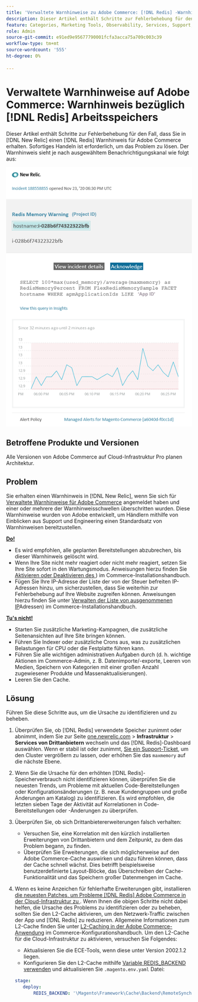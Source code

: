 ```yaml
---
title: 'Verwaltete Warnhinweise zu Adobe Commerce: [!DNL Redis] -Warnhinweis'
description: Dieser Artikel enthält Schritte zur Fehlerbehebung für den Fall, dass Sie  [!DNL Redis]  Warnhinweis für Adobe Commerce in erhalten [!DNL New Relic]. Sofortiges Handeln ist erforderlich.
feature: Categories, Marketing Tools, Observability, Services, Support, Tools and External Services, Variables
role: Admin
source-git-commit: e91ed9e95677790001fcfa3acca75a709c003c39
workflow-type: tm+mt
source-wordcount: '555'
ht-degree: 0%

---
```



# Verwaltete Warnhinweise auf Adobe Commerce: Warnhinweis bezüglich [!DNL Redis] Arbeitsspeichers

Dieser Artikel enthält Schritte zur Fehlerbehebung für den Fall, dass Sie in [!DNL New Relic] einen [!DNL Redis] Warnhinweis für Adobe Commerce erhalten. Sofortiges Handeln ist erforderlich, um das Problem zu lösen. Der Warnhinweis sieht je nach ausgewähltem Benachrichtigungskanal wie folgt aus:

![new_relic_redis_memory_warning.png](../../assets/managed-alerts/new_relic_redis_memory_warning.png)

## Betroffene Produkte und Versionen

Alle Versionen von Adobe Commerce auf Cloud-Infrastruktur Pro planen Architektur.

## Problem

Sie erhalten einen Warnhinweis in [!DNL New Relic], wenn Sie sich für [Verwaltete Warnhinweise für Adobe Commerce](managed-alerts-for-magento-commerce.md) angemeldet haben und einer oder mehrere der Warnhinweisschwellen überschritten wurden. Diese Warnhinweise wurden von Adobe entwickelt, um Händlern mithilfe von Einblicken aus Support und Engineering einen Standardsatz von Warnhinweisen bereitzustellen.

**<u>Do!</u>**

* Es wird empfohlen, alle geplanten Bereitstellungen abzubrechen, bis dieser Warnhinweis gelöscht wird.
* Wenn Ihre Site nicht mehr reagiert oder nicht mehr reagiert, setzen Sie Ihre Site sofort in den Wartungsmodus. Anweisungen hierzu finden Sie [Aktivieren oder Deaktivieren des ](https://experienceleague.adobe.com/de/docs/commerce-operations/installation-guide/tutorials/maintenance-mode)) im Commerce-Installationshandbuch.
* Fügen Sie Ihre IP-Adresse der Liste der von der Steuer befreiten IP-Adressen hinzu, um sicherzustellen, dass Sie weiterhin zur Fehlerbehebung auf Ihre Website zugreifen können. Anweisungen hierzu finden Sie unter [Verwalten der Liste von ausgenommenen IP](https://experienceleague.adobe.com/de/docs/commerce-operations/installation-guide/tutorials/maintenance-mode#maintain-the-list-of-exempt-ip-addresses)Adressen) im Commerce-Installationshandbuch.

**<u>Tu&#39;s nicht!</u>**

* Starten Sie zusätzliche Marketing-Kampagnen, die zusätzliche Seitenansichten auf Ihre Site bringen können.
* Führen Sie Indexer oder zusätzliche Crons aus, was zu zusätzlichen Belastungen für CPU oder die Festplatte führen kann.
* Führen Sie alle wichtigen administrativen Aufgaben durch (d. h. wichtige Aktionen im Commerce-Admin, z. B. Datenimporte/-exporte, Leeren von Medien, Speichern von Kategorien mit einer großen Anzahl zugewiesener Produkte und Massenaktualisierungen).
* Leeren Sie den Cache.

## Lösung

Führen Sie diese Schritte aus, um die Ursache zu identifizieren und zu beheben.

1. Überprüfen Sie, ob [!DNL Redis] verwendete Speicher zunimmt oder abnimmt, indem Sie zur Seite [one.newrelic.com](https://login.newrelic.com/login) > **Infrastruktur** > **Services von Drittanbietern** wechseln und das [!DNL Redis]-Dashboard auswählen. Wenn er stabil ist oder zunimmt, [ Sie ein Support-Ticket](https://experienceleague.adobe.com/de/docs/commerce-knowledge-base/kb/help-center-guide/magento-help-center-user-guide#support-case), um den Cluster vergrößern zu lassen, oder erhöhen Sie das `maxmemory` auf die nächste Ebene.
1. Wenn Sie die Ursache für den erhöhten [!DNL Redis]-Speicherverbrauch nicht identifizieren können, überprüfen Sie die neuesten Trends, um Probleme mit aktuellen Code-Bereitstellungen oder Konfigurationsänderungen (z. B. neue Kundengruppen und große Änderungen am Katalog) zu identifizieren. Es wird empfohlen, die letzten sieben Tage der Aktivität auf Korrelationen in Code-Bereitstellungen oder -Änderungen zu überprüfen.
1. Überprüfen Sie, ob sich Drittanbietererweiterungen falsch verhalten:
   * Versuchen Sie, eine Korrelation mit den kürzlich installierten Erweiterungen von Drittanbietern und dem Zeitpunkt, zu dem das Problem begann, zu finden.
   * Überprüfen Sie Erweiterungen, die sich möglicherweise auf den Adobe Commerce-Cache auswirken und dazu führen können, dass der Cache schnell wächst. Dies betrifft beispielsweise benutzerdefinierte Layout-Blöcke, das Überschreiben der Cache-Funktionalität und das Speichern großer Datenmengen im Cache.
1. Wenn es keine Anzeichen für fehlerhafte Erweiterungen gibt, installieren [ die neuesten Patches, um Probleme  [!DNL Redis]  Adobe Commerce in der Cloud-Infrastruktur zu ](https://experienceleague.adobe.com/de/docs/commerce-knowledge-base/kb/troubleshooting/miscellaneous/install-latest-patches-to-fix-magento-redis-issues). Wenn Ihnen die obigen Schritte nicht dabei helfen, die Ursache des Problems zu identifizieren oder zu beheben, sollten Sie den L2-Cache aktivieren, um den Netzwerk-Traffic zwischen der App und [!DNL Redis] zu reduzieren. Allgemeine Informationen zum L2-Cache finden Sie unter [L2-Caching in der Adobe Commerce-Anwendung](https://experienceleague.adobe.com/de/docs/commerce-operations/configuration-guide/cache/level-two-cache) im Commerce-Konfigurationshandbuch. Um den L2-Cache für die Cloud-Infrastruktur zu aktivieren, versuchen Sie Folgendes:
   * Aktualisieren Sie die ECE-Tools, wenn diese unter Version 2002.1.2 liegen.
   * Konfigurieren Sie den L2-Cache mithilfe [Variable REDIS\_BACKEND verwenden](https://experienceleague.adobe.com/de/docs/commerce-on-cloud/user-guide/configure/env/stage/variables-deploy#redis_backend) und aktualisieren Sie `.magento.env.yaml` Datei:

   ```yaml
   stage:
      deploy:
          REDIS_BACKEND: '\Magento\Framework\Cache\Backend\RemoteSynchronizedCache'
   ```
